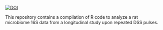 [![DOI](https://zenodo.org/badge/193669322.svg)](https://zenodo.org/badge/latestdoi/193669322)

This repository contains a compilation of R code to analyze a rat microbiome 16S data from a longitudinal study upon repeated DSS pulses.



